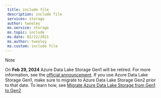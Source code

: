 ```yaml
---
 title: include file
 description: include file
 services: storage
 author: twooley
 ms.service: storage
 ms.topic: include
 ms.date: 02/22/2021
 ms.author: twooley
 ms.custom: include file
---
```


> [!NOTE]
> On **Feb 29, 2024** Azure Data Lake Storage Gen1 will be retired. For more information, see the [official announcement](https://azure.microsoft.com/updates/action-required-switch-to-azure-data-lake-storage-gen2-by-29-february-2024/). If you use Azure Data Lake Storage Gen1, make sure to migrate to Azure Data Lake Storage Gen2 prior to that date. To learn how, see [Migrate Azure Data Lake Storage from Gen1 to Gen2](../articles/storage/blobs/data-lake-storage-migrate-gen1-to-gen2.md) 


